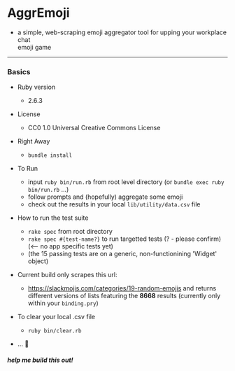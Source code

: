 # AggrEmoji
  - a simple, web-scraping emoji aggregator tool for upping your workplace chat    
    emoji game

----------

### Basics
* Ruby version
  - 2.6.3

* License
  - CC0 1.0 Universal Creative Commons License
  
* Right Away
  - `bundle install`
  
* To Run
  - input `ruby bin/run.rb` from root level directory
      (or `bundle exec ruby bin/run.rb` ...)
  - follow prompts and (hopefully) aggregate some emoji
  - check out the results in your local `lib/utility/data.csv` file

* How to run the test suite
  - `rake spec` from root directory
  - `rake spec #{test-name?}` to run targetted tests (? - please confirm) (<-- no app specific tests yet)
  - (the 15 passing tests are on a generic, non-functionining 'Widget' object)
  
* Current build only scrapes this url:
  -  https://slackmojis.com/categories/19-random-emojis
   and returns different versions of lists featuring the **8668** results (currently only within your `binding.pry`)
   
* To clear your local .csv file
  - `ruby bin/clear.rb`

* ... 🤠
##### help me build this out!
